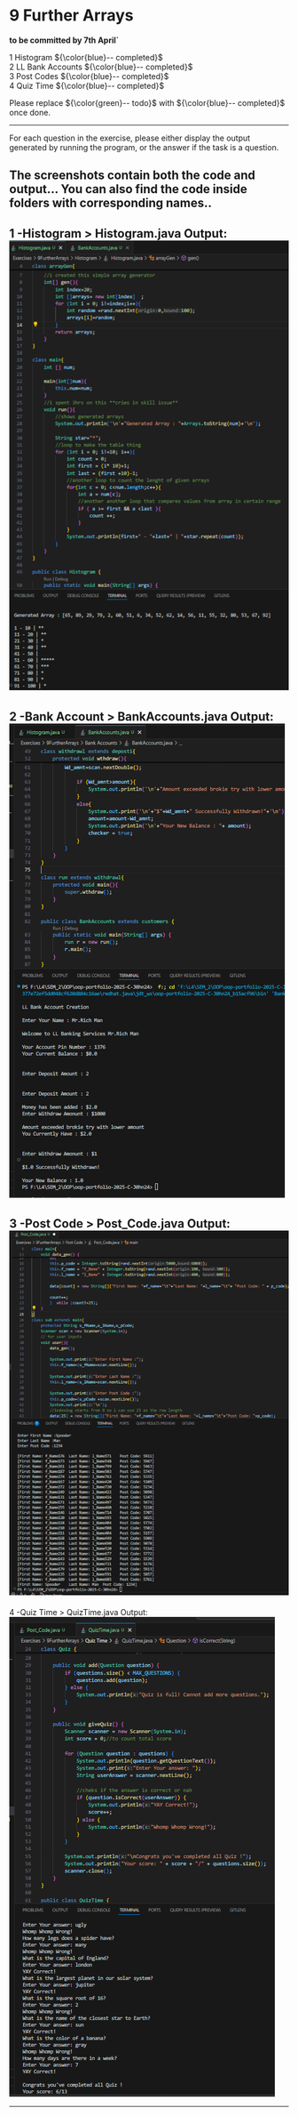 # 9 Further Arrays

**to be committed by 7th April`**

1 Histogram                 ${\color{blue}-- completed}$\
2 LL Bank Accounts          ${\color{blue}-- completed}$\
3 Post Codes                ${\color{blue}-- completed}$\
4 Quiz Time                 ${\color{blue}-- completed}$

Please replace ${\color{green}-- todo}$ with ${\color{blue}-- completed}$ once done.

---

For each question in the exercise, please either display the output generated by running the program, or the answer if the task is a question.

## The screenshots contain both the code and output... You can also find the code inside folders with corresponding names.. 

1 -Histogram > Histogram.java
                        Output:![alt text](Histogram.java.png)
---

2 -Bank Account > BankAccounts.java
                        Output: ![alt text](BankAccounts.java.png)
---

3 -Post Code > Post_Code.java
                        Output: ![alt text](Post_Code.java.png)
---

4 -Quiz Time > QuizTime.java
                        Output:![alt text](QuizTime.png)

---



